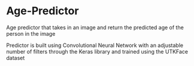# Age-Predictor
Age predictor that takes in an image and return the predicted age of the person in the image

Predictor is built using Convolutional Neural Network with an adjustable number of filters through the Keras library and trained using the UTKFace dataset
